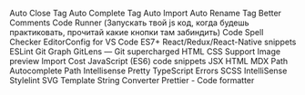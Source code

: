 Auto Close Tag
Auto Complete Tag
Auto Import
Auto Rename Tag
Better Comments
Code Runner (Запускать твой js код, когда будешь практиковать, прочитай какие кнопки там забиндить)
Code Spell Checker
EditorConfig for VS Code
ES7+ React/Redux/React-Native snippets
ESLint
Git Graph
GitLens — Git supercharged
HTML CSS Support
Image preview
Import Cost
JavaScript (ES6) code snippets
JSX HTML <tags/>
MDX
Path Autocomplete
Path Intellisense
Pretty TypeScript Errors
SCSS IntelliSense
Stylelint
SVG
Template String Converter
Prettier - Code formatter
